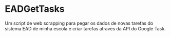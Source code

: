 # EADGetTasks
Um script de web scrapping para pegar os dados de novas tarefas do sistema EAD de minha escola e criar tarefas atraves da API do Google Task.
